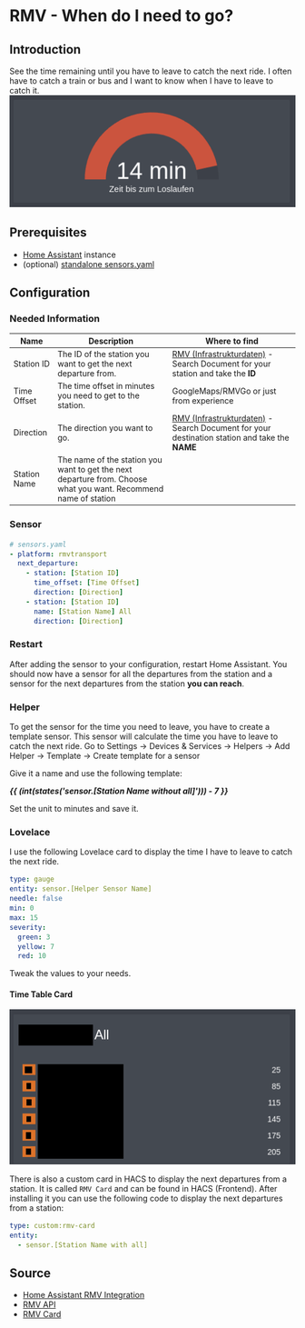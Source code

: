 # RMV - When do I need to go?
## Introduction
See the time remaining until you have to leave to catch the next ride. I often have to catch a train or bus and I want to know when I have to leave to catch it.
![RMV-WhenToGo](../../media/rmvWhenToGo.png)

## Prerequisites
- [Home Assistant](https://www.home-assistant.io/) instance
- (optional) [standalone sensors.yaml](splitConfigIntoDifferentFiles.md)

## Configuration
### Needed Information
| Name         | Description                                                                                                      | Where to find                                                                                                                            |
|--------------|------------------------------------------------------------------------------------------------------------------|------------------------------------------------------------------------------------------------------------------------------------------|
| Station ID   | The ID of the station you want to get the next departure from.                                                   | [RMV (Infrastrukturdaten)](https://opendata.rmv.de/site/start.html) - Search Document for your station and take the **ID**               |
| Time Offset  | The time offset in minutes you need to get to the station.                                                       | GoogleMaps/RMVGo or just from experience                                                                                                 |
| Direction    | The direction you want to go.                                                                                    | [RMV (Infrastrukturdaten)](https://opendata.rmv.de/site/start.html) - Search Document for your destination station and take the **NAME** | 
| Station Name | The name of the station you want to get the next departure from. Choose what you want. Recommend name of station |                                                                                                                                          |

### Sensor
```yaml
# sensors.yaml
- platform: rmvtransport
  next_departure:
    - station: [Station ID]
      time_offset: [Time Offset]
      direction: [Direction]
    - station: [Station ID]
      name: [Station Name] All
      direction: [Direction]

```

### Restart
After adding the sensor to your configuration, restart Home Assistant. You should now have a sensor for all the departures from the station and a sensor for the next departures from the station **you can reach**.

### Helper
To get the sensor for the time you need to leave, you have to create a template sensor. This sensor will calculate the time you have to leave to catch the next ride.
Go to Settings -> Devices & Services -> Helpers -> Add Helper -> Template -> Create template for a sensor

Give it a name and use the following template:

_**&#123;&#123; (int(states('sensor.[Station Name without all]'))) - 7 }}**_

Set the unit to minutes and save it.

### Lovelace
I use the following Lovelace card to display the time I have to leave to catch the next ride.
```yaml
type: gauge
entity: sensor.[Helper Sensor Name]
needle: false
min: 0
max: 15
severity:
  green: 3
  yellow: 7
  red: 10
```
Tweak the values to your needs.

#### Time Table Card
![RMV-Nex-Departures](../../media/rmvNetxtDep.png)

There is also a custom card in HACS to display the next departures from a station. It is called `RMV Card` and can be found in HACS (Frontend).
After installing it you can use the following code to display the next departures from a station:
```yaml
type: custom:rmv-card
entity:
  - sensor.[Station Name with all]
```


## Source
* [Home Assistant RMV Integration](https://www.home-assistant.io/integrations/rmvtransport/)
* [RMV API](https://opendata.rmv.de/site/start.html)
* [RMV Card](https://community.home-assistant.io/t/rmv-transport-departures/63935)